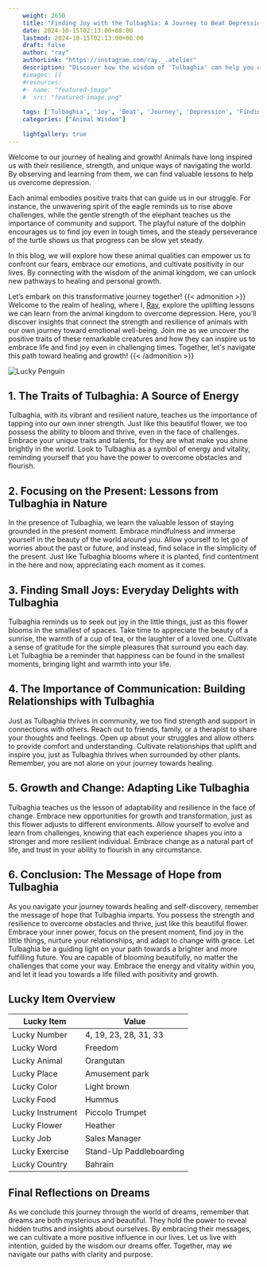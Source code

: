 ```yaml
---
    weight: 2650
    title: "Finding Joy with the Tulbaghia: A Journey to Beat Depression"  # Assuming 'title' column exists
    date: 2024-10-15T02:13:00+08:00
    lastmod: 2024-10-15T02:13:00+08:00
    draft: false
    author: "ray"
    authorLink: "https://instagram.com/ray._.atelier"
    description: "Discover how the wisdom of 'Tulbaghia' can help you overcome depression and find joy in your life journey."
    #images: []
    #resources:
    #- name: "featured-image"
    #  src: "featured-image.png"
    
    tags: ['Tulbaghia', 'Joy', 'Beat', 'Journey', 'Depression', 'Finding']
    categories: ["Animal Wisdom"]
    
    lightgallery: true
---
```

    
Welcome to our journey of healing and growth! Animals have long inspired us with their resilience, strength, and unique ways of navigating the world. By observing and learning from them, we can find valuable lessons to help us overcome depression.

Each animal embodies positive traits that can guide us in our struggle. For instance, the unwavering spirit of the eagle reminds us to rise above challenges, while the gentle strength of the elephant teaches us the importance of community and support. The playful nature of the dolphin encourages us to find joy even in tough times, and the steady perseverance of the turtle shows us that progress can be slow yet steady.

In this blog, we will explore how these animal qualities can empower us to confront our fears, embrace our emotions, and cultivate positivity in our lives. By connecting with the wisdom of the animal kingdom, we can unlock new pathways to healing and personal growth.

Let’s embark on this transformative journey together!
{{< admonition >}}
Welcome to the realm of healing, where I, [Ray](https://instagram.com/ray._.atelier), explore the uplifting lessons we can learn from the animal kingdom to overcome depression. Here, you’ll discover insights that connect the strength and resilience of animals with our own journey toward emotional well-being. Join me as we uncover the positive traits of these remarkable creatures and how they can inspire us to embrace life and find joy even in challenging times. Together, let's navigate this path toward healing and growth!
{{< /admonition >}}

![Lucky Penguin](https://cdn.pixabay.com/photo/2024/09/07/02/34/penguins-9028827_1280.jpg "Lucky Penguin")

## 1. The Traits of Tulbaghia: A Source of Energy
Tulbaghia, with its vibrant and resilient nature, teaches us the importance of tapping into our own inner strength. Just like this beautiful flower, we too possess the ability to bloom and thrive, even in the face of challenges. Embrace your unique traits and talents, for they are what make you shine brightly in the world. Look to Tulbaghia as a symbol of energy and vitality, reminding yourself that you have the power to overcome obstacles and flourish.

## 2. Focusing on the Present: Lessons from Tulbaghia in Nature
In the presence of Tulbaghia, we learn the valuable lesson of staying grounded in the present moment. Embrace mindfulness and immerse yourself in the beauty of the world around you. Allow yourself to let go of worries about the past or future, and instead, find solace in the simplicity of the present. Just like Tulbaghia blooms where it is planted, find contentment in the here and now, appreciating each moment as it comes.

## 3. Finding Small Joys: Everyday Delights with Tulbaghia
Tulbaghia reminds us to seek out joy in the little things, just as this flower blooms in the smallest of spaces. Take time to appreciate the beauty of a sunrise, the warmth of a cup of tea, or the laughter of a loved one. Cultivate a sense of gratitude for the simple pleasures that surround you each day. Let Tulbaghia be a reminder that happiness can be found in the smallest moments, bringing light and warmth into your life.

## 4. The Importance of Communication: Building Relationships with Tulbaghia
Just as Tulbaghia thrives in community, we too find strength and support in connections with others. Reach out to friends, family, or a therapist to share your thoughts and feelings. Open up about your struggles and allow others to provide comfort and understanding. Cultivate relationships that uplift and inspire you, just as Tulbaghia thrives when surrounded by other plants. Remember, you are not alone on your journey towards healing.

## 5. Growth and Change: Adapting Like Tulbaghia
Tulbaghia teaches us the lesson of adaptability and resilience in the face of change. Embrace new opportunities for growth and transformation, just as this flower adjusts to different environments. Allow yourself to evolve and learn from challenges, knowing that each experience shapes you into a stronger and more resilient individual. Embrace change as a natural part of life, and trust in your ability to flourish in any circumstance.

## 6. Conclusion: The Message of Hope from Tulbaghia
As you navigate your journey towards healing and self-discovery, remember the message of hope that Tulbaghia imparts. You possess the strength and resilience to overcome obstacles and thrive, just like this beautiful flower. Embrace your inner power, focus on the present moment, find joy in the little things, nurture your relationships, and adapt to change with grace. Let Tulbaghia be a guiding light on your path towards a brighter and more fulfilling future. You are capable of blooming beautifully, no matter the challenges that come your way. Embrace the energy and vitality within you, and let it lead you towards a life filled with positivity and growth.


## Lucky Item Overview
| Lucky Item          | Value              |
|---------------|--------------------|
| Lucky Number        | 4, 19, 23, 28, 31, 33  |
| Lucky Word          | Freedom |
| Lucky Animal        | Orangutan |
| Lucky Place         | Amusement park     |
| Lucky Color         | Light brown     |
| Lucky Food          | Hummus      |
| Lucky Instrument    | Piccolo Trumpet |
| Lucky Flower        | Heather    |
| Lucky Job           | Sales Manager       |
| Lucky Exercise      | Stand-Up Paddleboarding  |
| Lucky Country       | Bahrain    |


##  Final Reflections on Dreams

As we conclude this journey through the world of dreams, remember that dreams are both mysterious and beautiful. They hold the power to reveal hidden truths and insights about ourselves. By embracing their messages, we can cultivate a more positive influence in our lives. Let us live with intention, guided by the wisdom our dreams offer. Together, may we navigate our paths with clarity and purpose.

